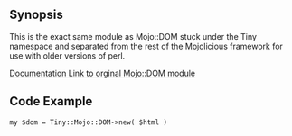 ## Synopsis

This is the exact same module as Mojo::DOM stuck under the Tiny namespace and separated from the rest of the Mojolicious framework for use with older versions of perl.

[Documentation Link to orginal Mojo::DOM module](https://mojolicious.org/perldoc/Mojo/DOM)

## Code Example

```
my $dom = Tiny::Mojo::DOM->new( $html )
```
